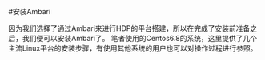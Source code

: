 #安装Ambari

因为我们选择了通过Ambari来进行HDP的平台搭建，所以在完成了安装前准备之后，我们便可以安装Ambari了。
笔者使用的Centos6.8的系统，这里提供了几个主流Linux平台的安装步骤，有使用其他系统的用户也可以对操作过程进行参照。